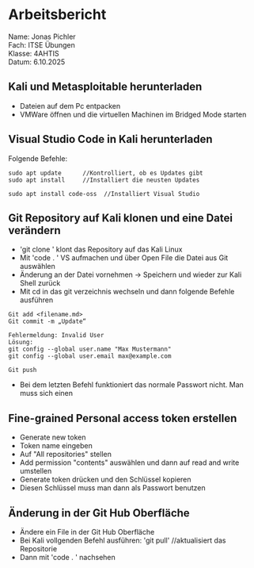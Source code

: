# Arbeitsbericht    
Name: Jonas Pichler   
Fach: ITSE Übungen  
Klasse: 4AHTIS   
Datum: 6.10.2025   

## Kali und Metasploitable herunterladen
- Dateien auf dem Pc entpacken
- VMWare öffnen und die virtuellen Machinen im Bridged Mode starten

## Visual Studio Code in Kali herunterladen
Folgende Befehle:
```
sudo apt update      //Kontrolliert, ob es Updates gibt
sudo apt install     //Installiert die neusten Updates

sudo apt install code-oss  //Installiert Visual Studio
```

## Git Repository auf Kali klonen und eine Datei verändern
- 'git clone <Repository-url>' klont das Repository auf das Kali Linux
- Mit 'code . ' VS aufmachen und über Open File die Datei aus Git auswählen
- Änderung an der Datei vornehmen -> Speichern und wieder zur Kali Shell zurück
- Mit cd in das git verzeichnis wechseln und dann folgende Befehle ausführen
```
Git add <filename.md>
Git commit -m „Update“
```
```
Fehlermeldung: Invalid User
Lösung:
git config --global user.name "Max Mustermann"
git config --global user.email max@example.com 
```

```
Git push
```
- Bei dem letzten Befehl funktioniert das normale Passwort nicht. Man muss sich einen 

## Fine-grained Personal access token erstellen
[](https://github.com/settings/tokens) 
- Generate new token
- Token name eingeben
- Auf "All repositories" stellen
- Add permission "contents" auswählen und dann auf read and write umstellen
- Generate token drücken und den Schlüssel kopieren
- Diesen Schlüssel muss man dann als Passwort benutzen

## Änderung in der Git Hub Oberfläche
- Ändere ein File in der Git Hub Oberfläche 
- Bei Kali vollgenden Befehl ausführen: 'git pull'   //aktualisiert das Repositorie
- Dann mit 'code . ' nachsehen 
